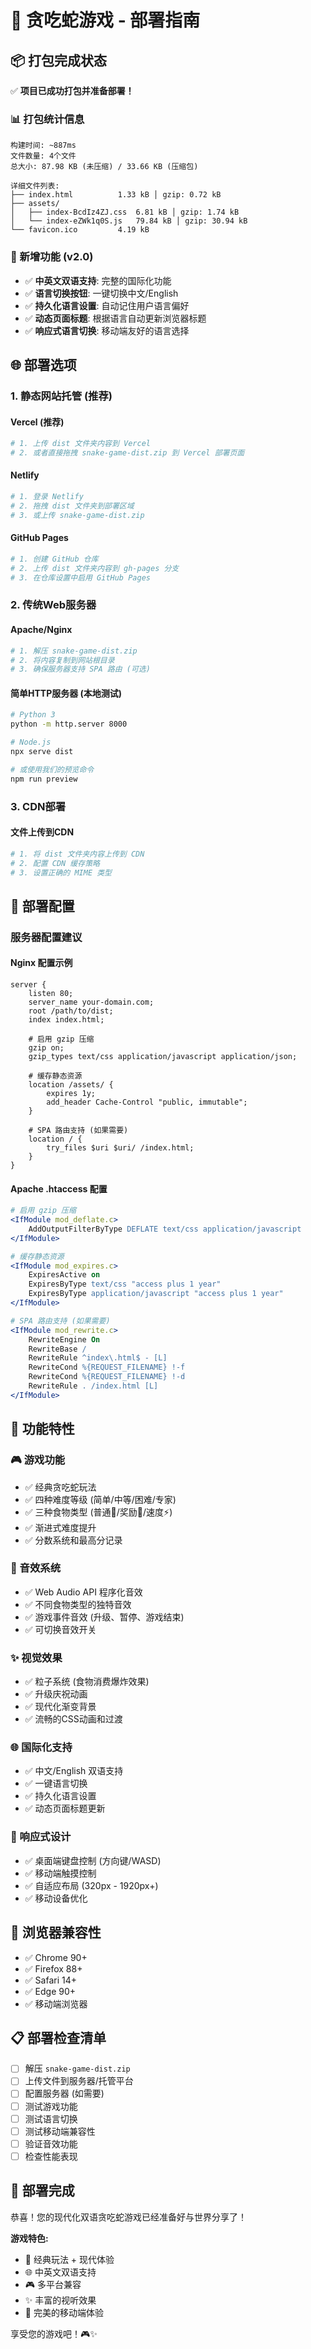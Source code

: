 # 🚀 贪吃蛇游戏 - 部署指南

## 📦 打包完成状态

✅ **项目已成功打包并准备部署！**

### 📊 打包统计信息

```
构建时间: ~887ms
文件数量: 4个文件
总大小: 87.98 KB (未压缩) / 33.66 KB (压缩包)

详细文件列表:
├── index.html          1.33 kB │ gzip: 0.72 kB
├── assets/
│   ├── index-BcdIz4ZJ.css  6.81 kB │ gzip: 1.74 kB  
│   └── index-eZWk1q0S.js   79.84 kB │ gzip: 30.94 kB
└── favicon.ico         4.19 kB
```

### 🎯 新增功能 (v2.0)

- ✅ **中英文双语支持**: 完整的国际化功能
- ✅ **语言切换按钮**: 一键切换中文/English
- ✅ **持久化语言设置**: 自动记住用户语言偏好
- ✅ **动态页面标题**: 根据语言自动更新浏览器标题
- ✅ **响应式语言切换**: 移动端友好的语言选择

## 🌐 部署选项

### 1. 静态网站托管 (推荐)

#### Vercel (推荐)
```bash
# 1. 上传 dist 文件夹内容到 Vercel
# 2. 或者直接拖拽 snake-game-dist.zip 到 Vercel 部署页面
```

#### Netlify
```bash
# 1. 登录 Netlify
# 2. 拖拽 dist 文件夹到部署区域
# 3. 或上传 snake-game-dist.zip
```

#### GitHub Pages
```bash
# 1. 创建 GitHub 仓库
# 2. 上传 dist 文件夹内容到 gh-pages 分支
# 3. 在仓库设置中启用 GitHub Pages
```

### 2. 传统Web服务器

#### Apache/Nginx
```bash
# 1. 解压 snake-game-dist.zip
# 2. 将内容复制到网站根目录
# 3. 确保服务器支持 SPA 路由 (可选)
```

#### 简单HTTP服务器 (本地测试)
```bash
# Python 3
python -m http.server 8000

# Node.js
npx serve dist

# 或使用我们的预览命令
npm run preview
```

### 3. CDN部署

#### 文件上传到CDN
```bash
# 1. 将 dist 文件夹内容上传到 CDN
# 2. 配置 CDN 缓存策略
# 3. 设置正确的 MIME 类型
```

## 🔧 部署配置

### 服务器配置建议

#### Nginx 配置示例
```nginx
server {
    listen 80;
    server_name your-domain.com;
    root /path/to/dist;
    index index.html;
    
    # 启用 gzip 压缩
    gzip on;
    gzip_types text/css application/javascript application/json;
    
    # 缓存静态资源
    location /assets/ {
        expires 1y;
        add_header Cache-Control "public, immutable";
    }
    
    # SPA 路由支持 (如果需要)
    location / {
        try_files $uri $uri/ /index.html;
    }
}
```

#### Apache .htaccess 配置
```apache
# 启用 gzip 压缩
<IfModule mod_deflate.c>
    AddOutputFilterByType DEFLATE text/css application/javascript
</IfModule>

# 缓存静态资源
<IfModule mod_expires.c>
    ExpiresActive on
    ExpiresByType text/css "access plus 1 year"
    ExpiresByType application/javascript "access plus 1 year"
</IfModule>

# SPA 路由支持 (如果需要)
<IfModule mod_rewrite.c>
    RewriteEngine On
    RewriteBase /
    RewriteRule ^index\.html$ - [L]
    RewriteCond %{REQUEST_FILENAME} !-f
    RewriteCond %{REQUEST_FILENAME} !-d
    RewriteRule . /index.html [L]
</IfModule>
```

## 📱 功能特性

### 🎮 游戏功能
- ✅ 经典贪吃蛇玩法
- ✅ 四种难度等级 (简单/中等/困难/专家)
- ✅ 三种食物类型 (普通🍎/奖励🍇/速度⚡)
- ✅ 渐进式难度提升
- ✅ 分数系统和最高分记录

### 🎵 音效系统
- ✅ Web Audio API 程序化音效
- ✅ 不同食物类型的独特音效
- ✅ 游戏事件音效 (升级、暂停、游戏结束)
- ✅ 可切换音效开关

### ✨ 视觉效果
- ✅ 粒子系统 (食物消费爆炸效果)
- ✅ 升级庆祝动画
- ✅ 现代化渐变背景
- ✅ 流畅的CSS动画和过渡

### 🌐 国际化支持
- ✅ 中文/English 双语支持
- ✅ 一键语言切换
- ✅ 持久化语言设置
- ✅ 动态页面标题更新

### 📱 响应式设计
- ✅ 桌面端键盘控制 (方向键/WASD)
- ✅ 移动端触摸控制
- ✅ 自适应布局 (320px - 1920px+)
- ✅ 移动设备优化

## 🎯 浏览器兼容性

- ✅ Chrome 90+
- ✅ Firefox 88+
- ✅ Safari 14+
- ✅ Edge 90+
- ✅ 移动端浏览器

## 📋 部署检查清单

- [ ] 解压 `snake-game-dist.zip`
- [ ] 上传文件到服务器/托管平台
- [ ] 配置服务器 (如需要)
- [ ] 测试游戏功能
- [ ] 测试语言切换
- [ ] 测试移动端兼容性
- [ ] 验证音效功能
- [ ] 检查性能表现

## 🎉 部署完成

恭喜！您的现代化双语贪吃蛇游戏已经准备好与世界分享了！

**游戏特色:**
- 🐍 经典玩法 + 现代体验
- 🌐 中英文双语支持
- 🎮 多平台兼容
- ✨ 丰富的视听效果
- 📱 完美的移动端体验

享受您的游戏吧！🎮✨
